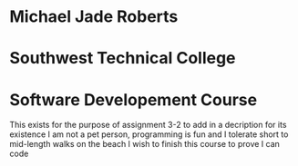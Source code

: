 # Michael Jade Roberts
# Southwest Technical College
# Software Developement Course
This exists for the purpose of assignment 3-2 to add in a decription for its existence
I am not a pet person, programming is fun and I tolerate short to mid-length walks on the beach
I wish to finish this course to prove I can code
